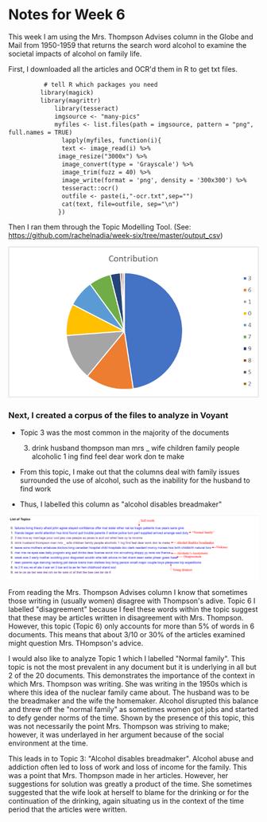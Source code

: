 # Notes for Week 6

This week I am using the Mrs. Thompson Advises column in the Globe and Mail from 1950-1959 that returns the search word alcohol to examine the societal impacts of alcohol on family life.

First, I downloaded all the articles and OCR'd them in R to get txt files.
              
              # tell R which packages you need
             library(magick)             
             library(magrittr)                 
                 library(tesseract)                 
                 imgsource <- "many-pics"                 
                 myfiles <- list.files(path = imgsource, pattern = "png", full.names = TRUE)                   
                   lapply(myfiles, function(i){                   
                   text <- image_read(i) %>%                  
                  image_resize("3000x") %>%                   
                   image_convert(type = 'Grayscale') %>%                   
                   image_trim(fuzz = 40) %>%                   
                   image_write(format = 'png', density = '300x300') %>%
                   tesseract::ocr()                   
                   outfile <- paste(i,"-ocr.txt",sep="")
                   cat(text, file=outfile, sep="\n")
                  })

Then I ran them through the Topic Modelling Tool.
  (See: https://github.com/rachelnadia/week-six/tree/master/output_csv)

![image i just uploaded](TMgraph.png)


### Next, I created a corpus of the files to analyze in Voyant


- Topic 3 was the most common in the majority of the documents

     3.	drink husband thompson man mrs _ wife children family people alcoholic 1 ing find feel dear work don te make
- From this topic, I make out that the columns deal with family issues surrounded the use of alcohol, such as the inability for the husband to find work
- Thus, I labelled this column as "alcohol disables breadmaker"

![image i just uploaded](TMlabels.png)

From reading the Mrs. Thompson Advises column I know that sometimes those writing in (usually women) disagree with Thompson's adive. Topic 6 I labelled "disagreement" because I feel these words within the topic suggest that these may be articles written in disagreement with Mrs. Thompson. However, this topic (Topic 6) only accounts for more than 5% of words in 6 documents. This means that about 3/10 or 30% of the articles examined might question Mrs. THompson's advice. 

I would also like to analyze Topic 1 which I labelled "Normal family". This topic is not the most prevalent in any document but it is underlying in all but 2 of the 20 documents. This demonstrates the importance of the context in which Mrs. Thompson was writing. She was writing in the 1950s which is where this idea of the nuclear family came about. The husband was to be the breadmaker and the wife the homemaker. Alcohol disrupted this balance and threw off the "normal family" as sometimes women got jobs and started to defy gender norms of the time. Shown by the presence of this topic, this was not necessarily the point Mrs. Thompson was striving to make; however, it was underlayed in her argument because of the social environment at the time.

This leads in to Topic 3: "Alcohol disables breadmaker". Alcohol abuse and addiction often led to loss of work and loss of income for the family. This was a point that Mrs. Thompson made in her articles. However, her suggestions for solution was greatly a product of the time. She sometimes suggested that the wife look at herself to blame for the drinking or for the continuation of the drinking, again situating us in the context of the time period that the articles were written. 
